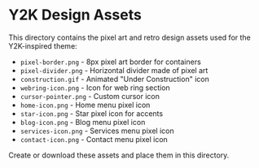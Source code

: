 # Y2K Design Assets

This directory contains the pixel art and retro design assets used for the Y2K-inspired theme:

- `pixel-border.png` - 8px pixel art border for containers
- `pixel-divider.png` - Horizontal divider made of pixel art
- `construction.gif` - Animated "Under Construction" icon
- `webring-icon.png` - Icon for web ring section
- `cursor-pointer.png` - Custom cursor icon
- `home-icon.png` - Home menu pixel icon
- `star-icon.png` - Star pixel icon for accents
- `blog-icon.png` - Blog menu pixel icon
- `services-icon.png` - Services menu pixel icon
- `contact-icon.png` - Contact menu pixel icon

Create or download these assets and place them in this directory.
